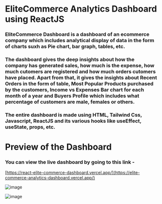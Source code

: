 # EliteCommerce Analytics Dashboard using ReactJS
 
### EliteCommerce Dashboard is a dashboard of an ecommerce company which includes analytical display of data in the form of charts suxh as Pie chart, bar graph, tables, etc. 

### The dashboard gives the deep insights about how the company has generated sales, how much is the expense, how much cutomers are registered and how much orders cutomers have placed. Apart from that, it gives the insights about Recent Orders in the form of table, Most Popular Products purchased by the customers, Income vs Expenses Bar chart for each month of a year and Buyers Profile which includes what percentage of customers are male, females or others. 

### The entire dashboard is made using HTML, Tailwind Css, Javascript, ReactJS and its various hooks like useEffect, useState, props, etc.

# Preview of the Dashboard 

### You can view the live dashboard by going to this link - 
[https://react-elite-commerce-dashboard.vercel.app/](https://elite-commerce-analytics-dashboard.vercel.app/)



![image](https://github.com/user-attachments/assets/3afd695e-e5b9-44bf-af5c-6e3e5c483a8e)



![image](https://github.com/user-attachments/assets/387e2025-e4d6-40e8-96df-dc2c1fa7d3cc)

